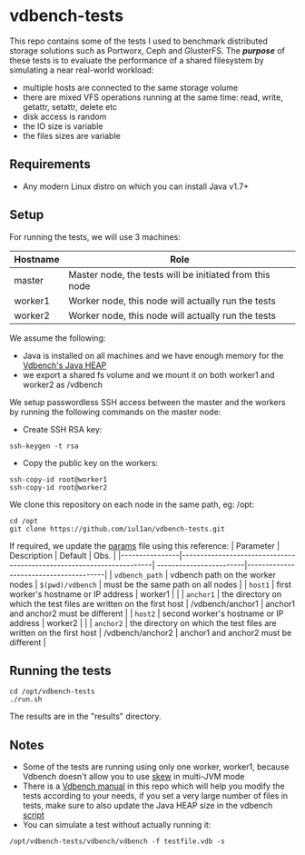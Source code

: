 # vdbench-tests
This repo contains some of the tests I used to benchmark distributed storage solutions such as Portworx, Ceph and GlusterFS.
The ***purpose*** of these tests is to evaluate the performance of a shared filesystem by simulating a near real-world workload:
* multiple hosts are connected to the same storage volume
* there are mixed VFS operations running at the same time: read, write, getattr, setattr, delete etc
* disk access is random
* the IO size is variable
* the files sizes are variable


## Requirements
* Any modern Linux distro on which you can install Java v1.7+

## Setup
For running the tests, we will use 3 machines:

| Hostname | Role                                                     |
|----------|----------------------------------------------------------|
| master   | Master node, the tests will be initiated from this node  |
| worker1  | Worker node, this node will actually run the tests       |
| worker2  | Worker node, this node will actually run the tests       |

We assume the following:
* Java is installed on all machines and we have enough memory for the [Vdbench's Java HEAP](https://github.com/iul1an/vdbench-tests/blob/master/vdbench/vdbench#L39)
* we export a shared fs volume and we mount it on both worker1 and worker2 as /vdbench


We setup passwordless SSH access between the master and the workers by running the following commands on the master node:
* Create SSH RSA key:
```
ssh-keygen -t rsa
```
* Copy the public key on the workers:
```
ssh-copy-id root@worker1
ssh-copy-id root@worker2
```

We clone this repository on each node in the same path, eg: /opt:
```
cd /opt
git clone https://github.com/iul1an/vdbench-tests.git
```
If required, we update the [params](https://github.com/iul1an/vdbench-tests/blob/master/params) file using this reference:
| Parameter      |  Description                                                         | Default                 | Obs.                                  |
|----------------|----------------------------------------------------------------------| ------------------------|---------------------------------------|
| `vdbench_path` | vdbench path on the worker nodes                                     | `$(pwd)/vdbench`        | must be the same path on all nodes    |
| `host1`        | first worker's hostname or IP address                                | worker1                 |                                       |
| `anchor1`      | the directory on which the test files are written on the first host  | /vdbench/anchor1        | anchor1 and anchor2 must be different |
| `host2`        | second worker's hostname or IP address                               | worker2                 |                                       |
| `anchor2`      | the directory on which the test files are written on the first host  | /vdbench/anchor2        | anchor1 and anchor2 must be different |


## Running the tests
```
cd /opt/vdbench-tests
./run.sh
```
The results are in the "results" directory.

## Notes
* Some of the tests are running using only one worker, worker1, because Vdbench doesn't allow you to use [skew](https://blogs.oracle.com/henk/vdbench:-workload-skew#_Toc211673536) in multi-JVM mode
* There is a [Vdbench manual](https://github.com/iul1an/vdbench-tests/blob/master/docs/manual.pdf) in this repo which will help you modify the tests according to your needs, if you set a very large number of files in tests, make sure to also update the Java HEAP size in the vdbench [script](https://github.com/iul1an/vdbench-tests/blob/master/vdbench/vdbench#L39)
* You can simulate a test without actually running it:
```
/opt/vdbench-tests/vdbench/vdbench -f testfile.vdb -s
```

